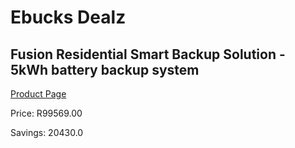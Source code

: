 
# Ebucks Dealz
## Fusion Residential Smart Backup Solution - 5kWh battery backup system
[Product Page](https://www.ebucks.com/web/shop/productSelected.do?prodId=474626367&catId=994900921)

Price: R99569.00

Savings: 20430.0


	